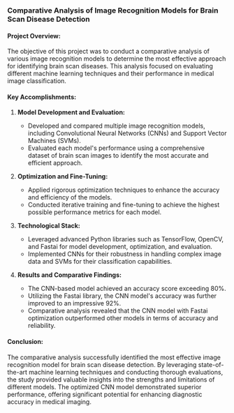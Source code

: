 ### Comparative Analysis of Image Recognition Models for Brain Scan Disease Detection

#### Project Overview:
The objective of this project was to conduct a comparative analysis of various image recognition models to determine the most effective approach for identifying brain scan diseases. This analysis focused on evaluating different machine learning techniques and their performance in medical image classification.

#### Key Accomplishments:

1. **Model Development and Evaluation:**
   - Developed and compared multiple image recognition models, including Convolutional Neural Networks (CNNs) and Support Vector Machines (SVMs).
   - Evaluated each model's performance using a comprehensive dataset of brain scan images to identify the most accurate and efficient approach.

2. **Optimization and Fine-Tuning:**
   - Applied rigorous optimization techniques to enhance the accuracy and efficiency of the models.
   - Conducted iterative training and fine-tuning to achieve the highest possible performance metrics for each model.

3. **Technological Stack:**
   - Leveraged advanced Python libraries such as TensorFlow, OpenCV, and Fastai for model development, optimization, and evaluation.
   - Implemented CNNs for their robustness in handling complex image data and SVMs for their classification capabilities.

4. **Results and Comparative Findings:**
   - The CNN-based model achieved an accuracy score exceeding 80%.
   - Utilizing the Fastai library, the CNN model's accuracy was further improved to an impressive 92%.
   - Comparative analysis revealed that the CNN model with Fastai optimization outperformed other models in terms of accuracy and reliability.

#### Conclusion:
The comparative analysis successfully identified the most effective image recognition model for brain scan disease detection. By leveraging state-of-the-art machine learning techniques and conducting thorough evaluations, the study provided valuable insights into the strengths and limitations of different models. The optimized CNN model demonstrated superior performance, offering significant potential for enhancing diagnostic accuracy in medical imaging.
